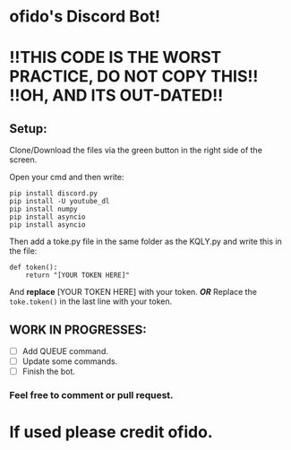 # ofido's Discord Bot!

# !!THIS CODE IS THE WORST PRACTICE, DO NOT COPY THIS!! !!OH, AND ITS OUT-DATED!!

## Setup:

Clone/Download the files via the green button in the right side of the screen.

Open your cmd and then write:
```
pip install discord.py
pip install -U youtube_dl
pip install numpy
pip install asyncio
pip install asyncio
```

Then add a toke.py file in the same folder as the KQLY.py and write this in the file:
```
def token():
    return "[YOUR TOKEN HERE]"
```
And **replace** [YOUR TOKEN HERE] with your token.
**_OR_**
Replace the `toke.token()` in the last line with your token.

## WORK IN PROGRESSES:

- [ ] Add QUEUE command.
- [ ] Update some commands.
- [ ] Finish the bot.

### Feel free to comment or pull request.

# If used please credit ofido.
